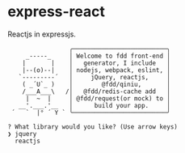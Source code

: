 # express-react

Reactjs in expressjs.

                     ╭──────────────────────────╮
         _-----_     │ Welcome to fdd front-end │
        |       |    │   generator, I include   │
        |--(o)--|    │ nodejs, webpack, eslint, │
       `---------´   │     jQuery, reactjs,     │
        ( _´U`_ )    │        @fdd/qiniu,       │
        /___A___\   /│   @fdd/redis-cache add   │
         |  ~  |     │ @fdd/request(or mock) to │
       __'.___.'__   │      build your app.     │
     ´   `  |° ´ Y ` ╰──────────────────────────╯

    ? What library would you like? (Use arrow keys)
    ❯ jquery 
      reactjs



